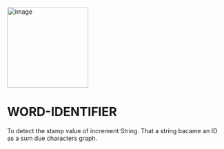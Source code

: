 <img width="188" alt="image" src="https://user-images.githubusercontent.com/129340973/236693428-d2d6d51b-1b86-44fa-9df8-3c4bf6066b3a.png">


# WORD-IDENTIFIER
To detect the stamp value of increment String. That a string bacame an ID as a sum due characters graph.
